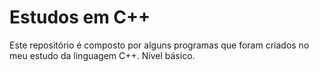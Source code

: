 # Estudos em C++

Este repositório é composto por alguns programas que foram criados no meu estudo da linguagem C++. Nível básico. 
